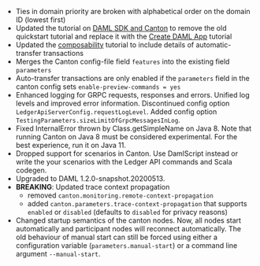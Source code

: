 - Ties in domain priority are broken with alphabetical order on the domain ID (lowest first)
- Updated the tutorial on [DAML SDK and Canton](https://www.canton.io/docs/stable/user-manual/tutorials/use_daml_sdk.html) to remove the old quickstart tutorial
and replace it with the [Create DAML App](https://docs.daml.com/getting-started/index.html) tutorial
- Updated the [composability](https://www.canton.io/docs/stable/user-manual/tutorials/composability.html) tutorial to
include details of automatic-transfer transactions
- Merges the Canton config-file field `features` into the existing field `parameters`
- Auto-transfer transactions are only enabled if the `parameters` field in the canton
config sets `enable-preview-commands = yes`
- Enhanced logging for GRPC requests, responses and errors. Unified log levels and improved error information.
  Discontinued config option `LedgerApiServerConfig.requestLogLevel`.
  Added config option `TestingParameters.sizeLimitOfGrpcMessagesInLog`.
- Fixed InternalError thrown by Class.getSimpleName on Java 8.
  Note that running Canton on Java 8 must be considered experimental.
  For the best experience, run it on Java 11.
- Dropped support for scenarios in Canton.
  Use DamlScript instead or write the your scenarios with the Ledger API commands and Scala codegen.
- Upgraded to DAML 1.2.0-snapshot.20200513.
- **BREAKING**: Updated trace context propagation
  - removed `canton.monitoring.remote-context-propagation`
  - added `canton.parameters.trace-context-propagation` that supports `enabled` or `disabled` (defaults to `disabled` for privacy reasons)
- Changed startup semantics of the canton nodes. Now, all nodes start automatically and
  participant nodes will reconnect automatically. The old behaviour of manual start can
  still be forced using either a configuration variable (`parameters.manual-start`)
  or a command line argument `--manual-start`.
